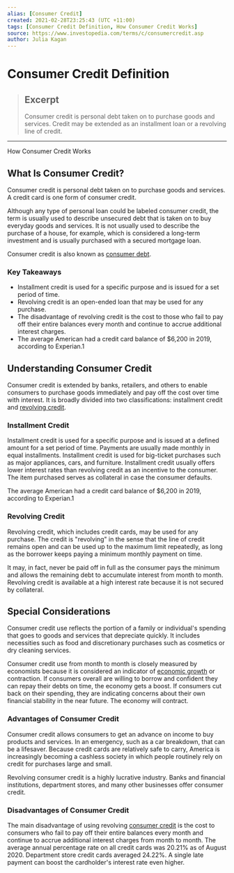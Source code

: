 ```yaml
---
alias: [Consumer Credit]
created: 2021-02-28T23:25:43 (UTC +11:00)
tags: [Consumer Credit Definition, How Consumer Credit Works]
source: https://www.investopedia.com/terms/c/consumercredit.asp
author: Julia Kagan
---
```


# Consumer Credit Definition

> ## Excerpt
> Consumer credit is personal debt taken on to purchase goods and services. Credit may be extended as an installment loan or a revolving line of credit.

---

How Consumer Credit Works
## What Is Consumer Credit?

Consumer credit is personal debt taken on to purchase goods and services. A credit card is one form of consumer credit.

Although any type of personal loan could be labeled consumer credit, the term is usually used to describe unsecured debt that is taken on to buy everyday goods and services. It is not usually used to describe the purchase of a house, for example, which is considered a long-term investment and is usually purchased with a secured mortgage loan.

Consumer credit is also known as [consumer debt](https://www.investopedia.com/terms/c/consumer-debt.asp).

### Key Takeaways

-   Installment credit is used for a specific purpose and is issued for a set period of time.
-   Revolving credit is an open-ended loan that may be used for any purchase.
-   The disadvantage of revolving credit is the cost to those who fail to pay off their entire balances every month and continue to accrue additional interest charges.
-   The average American had a credit card balance of $6,200 in 2019, according to Experian.1

## Understanding Consumer Credit

Consumer credit is extended by banks, retailers, and others to enable consumers to purchase goods immediately and pay off the cost over time with interest. It is broadly divided into two classifications: installment credit and [revolving credit](https://www.investopedia.com/terms/r/revolvingcredit.asp).

### Installment Credit

Installment credit is used for a specific purpose and is issued at a defined amount for a set period of time. Payments are usually made monthly in equal installments. Installment credit is used for big-ticket purchases such as major appliances, cars, and furniture. Installment credit usually offers lower interest rates than revolving credit as an incentive to the consumer. The item purchased serves as collateral in case the consumer defaults.

The average American had a credit card balance of $6,200 in 2019, according to Experian.1

### Revolving Credit

Revolving credit, which includes credit cards, may be used for any purchase. The credit is "revolving" in the sense that the line of credit remains open and can be used up to the maximum limit repeatedly, as long as the borrower keeps paying a minimum monthly payment on time.

It may, in fact, never be paid off in full as the consumer pays the minimum and allows the remaining debt to accumulate interest from month to month. Revolving credit is available at a high interest rate because it is not secured by collateral.

## Special Considerations

Consumer credit use reflects the portion of a family or individual's spending that goes to goods and services that depreciate quickly. It includes necessities such as food and discretionary purchases such as cosmetics or dry cleaning services.

Consumer credit use from month to month is closely measured by economists because it is considered an indicator of [economic growth](https://www.investopedia.com/terms/e/economicgrowth.asp) or contraction. If consumers overall are willing to borrow and confident they can repay their debts on time, the economy gets a boost. If consumers cut back on their spending, they are indicating concerns about their own financial stability in the near future. The economy will contract.

### Advantages of Consumer Credit

Consumer credit allows consumers to get an advance on income to buy products and services. In an emergency, such as a car breakdown, that can be a lifesaver. Because credit cards are relatively safe to carry, America is increasingly becoming a cashless society in which people routinely rely on credit for purchases large and small.

Revolving consumer credit is a highly lucrative industry. Banks and financial institutions, department stores, and many other businesses offer consumer credit.

### Disadvantages of Consumer Credit

The main disadvantage of using revolving [consumer credit](https://www.investopedia.com/articles/personal-finance/011216/business-vs-consumer-credit-reports-whats-difference.asp) is the cost to consumers who fail to pay off their entire balances every month and continue to accrue additional interest charges from month to month. The average annual percentage rate on all credit cards was 20.21% as of August 2020. Department store credit cards averaged 24.22%. A single late payment can boost the cardholder's interest rate even higher.
